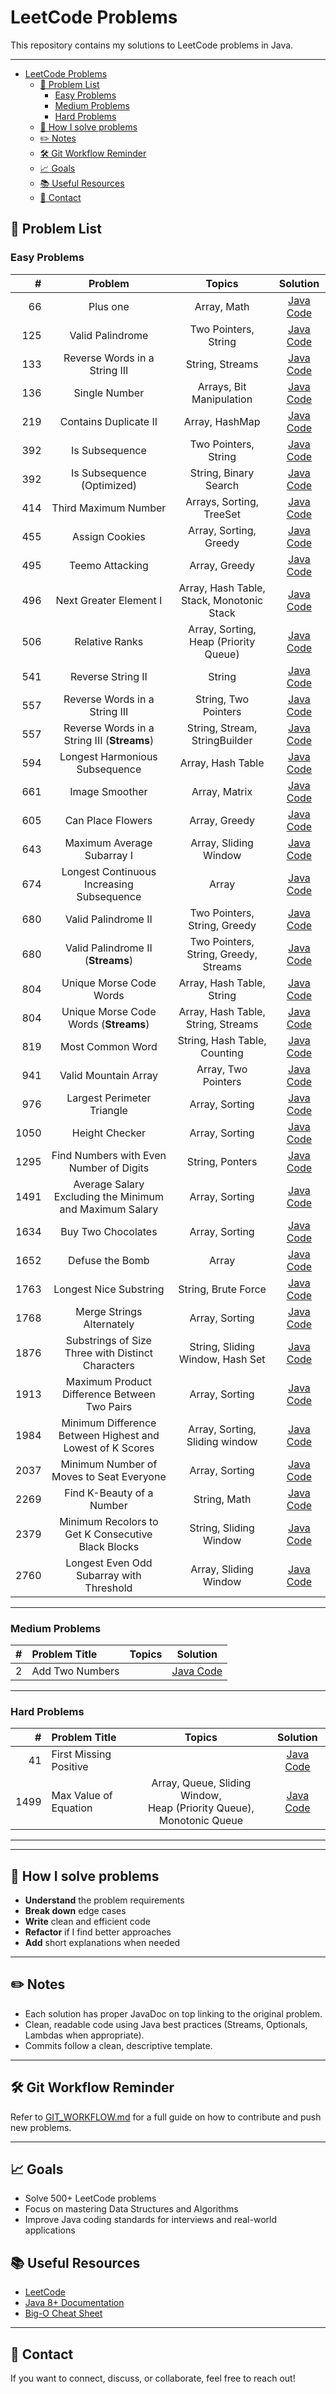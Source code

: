 # LeetCode Problems

This repository contains my solutions to LeetCode problems in Java.

---
<!-- TOC -->
* [LeetCode Problems](#leetcode-problems)
  * [📝 Problem List](#-problem-list)
    * [Easy Problems](#easy-problems)
    * [Medium Problems](#medium-problems)
    * [Hard Problems](#hard-problems)
  * [🚀 How I solve problems](#-how-i-solve-problems)
  * [✏️ Notes](#-notes)
  * [🛠 Git Workflow Reminder](#-git-workflow-reminder)
  * [📈 Goals](#-goals)
  * [📚 Useful Resources](#-useful-resources)
  * [📧 Contact](#-contact)
<!-- TOC -->

## 📝 Problem List

### Easy Problems

|    # |                           Problem                            |                  Topics                   |                                       Solution                                        |
|-----:|:------------------------------------------------------------:|:-----------------------------------------:|:-------------------------------------------------------------------------------------:|
|   66 |                           Plus one                           |                Array, Math                |                   [Java Code](src/main/java/easy/done/PlusOne.java)                   |
|  125 |                       Valid Palindrome                       |           Two Pointers, String            |               [Java Code](src/main/java/easy/done/ValidPalindrome.java)               |
|  133 |                Reverse Words in a String III                 |              String, Streams              |               [Java Code](src/main/java/easy/done/ReverseWordsIII.java)               |
|  136 |                        Single Number                         |         Arrays, Bit Manipulation          |                [Java Code](src/main/java/easy/done/SingleNumber.java)                 |
|  219 |                    Contains Duplicate II                     |              Array, HashMap               |             [Java Code](src/main/java/easy/done/ContainsDuplicate2.java)              |
|  392 |                        Is Subsequence                        |           Two Pointers, String            |                [Java Code](src/main/java/easy/done/IsSubsequence.java)                |
|  392 |                  Is Subsequence (Optimized)                  |           String, Binary Search           |           [Java Code](src/main/java/easy/done/IsSubsequenceOptimized.java)            |
|  414 |                     Third Maximum Number                     |         Arrays, Sorting, TreeSet          |             [Java Code](src/main/java/easy/done/ThirdMaximumNumber.java)              |
|  455 |                        Assign Cookies                        |          Array, Sorting, Greedy           |                [Java Code](src/main/java/easy/done/AssignCookies.java)                |
|  495 |                       Teemo Attacking                        |               Array, Greedy               |               [Java Code](src/main/java/easy/done/TeemoAttacking.java)                |
|  496 |                    Next Greater Element I                    | Array, Hash Table, Stack, Monotonic Stack |             [Java Code](src/main/java/easy/done/NextGreaterElement1.java)             |
|  506 |                        Relative Ranks                        |   Array, Sorting, Heap (Priority Queue)   |                [Java Code](src/main/java/easy/done/RelativeRanks.java)                |
|  541 |                      Reverse String II                       |                  String                   |               [Java Code](src/main/java/easy/done/ReverseStringII.java)               |
|  557 |                Reverse Words in a String III                 |           String, Two Pointers            |          [Java Code](src/main/java/easy/done/ReverseWordsInAStringIII.java)           |
|  557 |         Reverse Words in a String III (**Streams**)          |       String, Stream, StringBuilder       |       [Java Code](src/main/java/easy/done/ReverseWordsInAStringIIIStream.java)        |
|  594 |                Longest Harmonious Subsequence                |             Array, Hash Table             |        [Java Code](src/main/java/easy/done/LongestHarmoniousSubsequence.java)         |
|  661 |                        Image Smoother                        |               Array, Matrix               |                [Java Code](src/main/java/easy/done/ImageSmoother.java)                |
|  605 |                      Can Place Flowers                       |               Array, Greedy               |               [Java Code](src/main/java/easy/done/CanPlaceFlowers.java)               |
|  643 |                  Maximum Average Subarray I                  |           Array, Sliding Window           |           [Java Code](src/main/java/easy/done/MaximumAverageSubarrayI.java)           |
|  674 |          Longest Continuous Increasing Subsequence           |                   Array                   |        [Java Code](src/main/java/easy/done/LongestContinuousSubsequence.java)         |
|  680 |                     Valid Palindrome II                      |       Two Pointers, String, Greedy        |              [Java Code](src/main/java/easy/done/ValidPalindrome2.java)               |
|  680 |              Valid Palindrome II (**Streams**)               |   Two Pointers, String, Greedy, Streams   |           [Java Code](src/main/java/easy/done/ValidPalindrome2Streams.java)           |
|  804 |                   Unique Morse Code Words                    |         Array, Hash Table, String         |            [Java Code](src/main/java/easy/done/UniqueMorseCodeWords.java)             |
|  804 |            Unique Morse Code Words (**Streams**)             |    Array, Hash Table, String, Streams     |         [Java Code](src/main/java/easy/done/UniqueMorseCodeWordsStreams.java)         |
|  819 |                       Most Common Word                       |       String, Hash Table, Counting        |               [Java Code](src/main/java/easy/done/MostCommonWord.java)                |
|  941 |                     Valid Mountain Array                     |            Array, Two Pointers            |             [Java Code](src/main/java/easy/done/ValidMountainArray.java)              |
|  976 |                  Largest Perimeter Triangle                  |              Array, Sorting               |          [Java Code](src/main/java/easy/done/LargestPerimeterTriangle.java)           |
| 1050 |                        Height Checker                        |              Array, Sorting               |                [Java Code](src/main/java/easy/done/HeightChecker.java)                |
| 1295 |           Find Numbers with Even Number of Digits            |              String, Ponters              |           [Java Code](src/main/java/easy/done/MergeStringsAlternately.java)           |
| 1491 | Average Salary Excluding the Minimum <br/>and Maximum Salary |              Array, Sorting               |    [Java Code](src/main/java/easy/done/AverageSalaryExcludingMinimumMaximum.java)     |
| 1634 |                      Buy Two Chocolates                      |              Array, Sorting               |              [Java Code](src/main/java/easy/done/BuyTwoChocolates.java)               |
| 1652 |                       Defuse the Bomb                        |                   Array                   |                [Java Code](src/main/java/easy/done/DefuseTheBomb.java)                |
| 1763 |                    Longest Nice Substring                    |            String, Brute Force            |            [Java Code](src/main/java/easy/done/LongestNiceSubstring.java)             |
| 1768 |                  Merge Strings Alternately                   |              Array, Sorting               |              [Java Code](src/main/java/easy/done/BuyTwoChocolates.java)               |
| 1876 |      Substrings of Size Three with Distinct Characters       |     String, Sliding Window, Hash Set      |    [Java Code](src/main/java/easy/done/SubstringsSizeThreeDistinctCharacters.java)    |
| 1913 |         Maximum Product Difference Between Two Pairs         |              Array, Sorting               |   [Java Code](src/main/java/easy/done/MaximumProductDifferenceBetweenTwoPairs.java)   |
| 1984 |  Minimum Difference Between Highest and Lowest of K Scores   |      Array, Sorting, Sliding window       |[Java Code](src/main/java/easy/done/MinimumDifferenceBetweenHighestLowestKScores.java) |
| 2037 |           Minimum Number of Moves to Seat Everyone           |              Array, Sorting               |       [Java Code](src/main/java/easy/done/MinimumNumberMovesSeatEveryone.java)        |
| 2269 |                  Find K-Beauty of a Number                   |               String, Math                |             [Java Code](src/main/java/easy/done/FindKBeautyOfNumber.java)             |
| 2379 |      Minimum Recolors to Get K Consecutive Black Blocks      |          String, Sliding Window           |             [Java Code](src/main/java/easy/done/MinimumRecolorsForKConsecutiveBlackBlocks.java)             |
| 2760 |           Longest Even Odd Subarray with Threshold           |           Array, Sliding Window           |             [Java Code](src/main/java/easy/done/LongestEvenOddSubarrayWithThreshold.java)             |

---

### Medium Problems

| # | Problem Title   | Topics |                       Solution                       |
|--:|:----------------|:------:|:----------------------------------------------------:|
| 2 | Add Two Numbers |        | [Java Code](src/main/java/medium/AddTwoNumbers.java) |

---

### Hard Problems

|    # | Problem Title            |                                  Topics                                   |                    Solution                     |
|-----:|:-------------------------|:-------------------------------------------------------------------------:|:-----------------------------------------------:|
|   41 | First Missing Positive   |                                                                           | [Java Code](src/main/java/hard/FirstMissingPositive.java) |
| 1499 | Max Value of Equation    | Array, Queue, Sliding Window, <br/>Heap (Priority Queue), Monotonic Queue | [Java Code](src/main/java/hard/MaxValueOfEquation.java) |

---

---

## 🚀 How I solve problems

- **Understand** the problem requirements
- **Break down** edge cases
- **Write** clean and efficient code
- **Refactor** if I find better approaches
- **Add** short explanations when needed

---

## ✏️ Notes

- Each solution has proper JavaDoc on top linking to the original problem.
- Clean, readable code using Java best practices (Streams, Optionals, Lambdas when appropriate).
- Commits follow a clean, descriptive template.

---

## 🛠 Git Workflow Reminder

Refer to [GIT_WORKFLOW.md](GIT_WORKFLOW.md) for a full guide on how to contribute and push new problems.

---

## 📈 Goals

- Solve 500+ LeetCode problems
- Focus on mastering Data Structures and Algorithms
- Improve Java coding standards for interviews and real-world applications

## 📚 Useful Resources

- [LeetCode](https://leetcode.com/)
- [Java 8+ Documentation](https://docs.oracle.com/javase/8/docs/api/)
- [Big-O Cheat Sheet](https://www.bigocheatsheet.com/)

---

## 📧 Contact

If you want to connect, discuss, or collaborate, feel free to reach out!